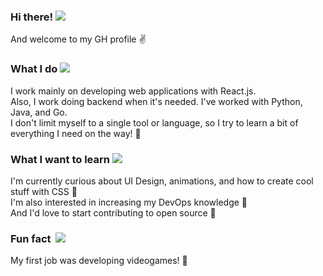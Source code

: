 [//]: ![](https://github.com/elianalopezv/elianalopezv/blob/main/elianalopezv-github-header.png)

### Hi there! <img src="https://media.giphy.com/media/2t9xWdjuhTpa99pLma/giphy.gif" width="30px">
And welcome to my GH profile :v:

### What I do <img src="https://media.giphy.com/media/iDaCeaKrHhUI1I8e2b/giphy.gif" width="30px">
I work mainly on developing web applications with React.js.
<br />
Also, I work doing backend when it's needed. I've worked with Python, Java, and Go.
<br />
I don't limit myself to a single tool or language, so I try to learn a bit of everything I need on the way! :rocket:

### What I want to learn <img src="https://media.giphy.com/media/BjWcUDr45IVL4lqVvq/giphy.gif" width="30px">
I'm currently curious about UI Design, animations, and how to create cool stuff with CSS :nail_care:
<br />
I'm also interested in increasing my DevOps knowledge :whale:
<br />
And I'd love to start contributing to open source :penguin:

### Fun fact&nbsp; <img src="https://media.giphy.com/media/ZcWOqhcbKWbLHt5KhF/giphy.gif" width="24px">
My first job was developing videogames! :space_invader:



<!--
**elianalopezv/elianalopezv** is a ✨ _special_ ✨ repository because its `README.md` (this file) appears on your GitHub profile.

Here are some ideas to get you started:

- 🔭 I’m currently working on ...
- 🌱 I’m currently learning ...
- 👯 I’m looking to collaborate on ...
- 🤔 I’m looking for help with ...
- 💬 Ask me about ...
- 📫 How to reach me: ...
- 😄 Pronouns: ...
- ⚡ Fun fact: ...
-->
